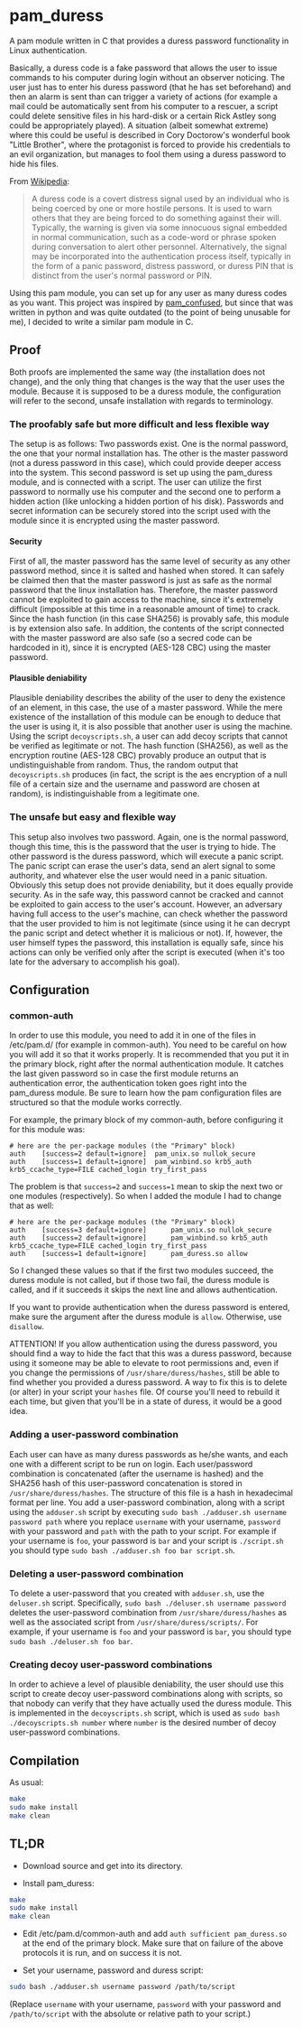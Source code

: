 # pam\_duress
A pam module written in C that provides a duress password functionality in Linux authentication.

Basically, a duress code is a fake password that allows the user to issue commands to his computer during login without an observer noticing. The user just has to enter his duress password (that he has set beforehand) and then an alarm is sent than can trigger a variety of actions (for example a mail could be automatically sent from his computer to a rescuer, a script could delete sensitive files in his hard-disk or a certain Rick Astley song could be appropriately played). A situation (albeit somewhat extreme) where this could be useful is described in Cory Doctorow's wonderful book "Little Brother", where the protagonist is forced to provide his credentials to an evil organization, but manages to fool them using a duress password to hide his files.

From [Wikipedia](http://en.wikipedia.org/wiki/Duress_code):

>A duress code is a covert distress signal used by an individual who is being coerced by one or more hostile persons. It is used to warn others that they are being forced to do something against their will. Typically, the warning is given via some innocuous signal embedded in normal communication, such as a code-word or phrase spoken during conversation to alert other personnel. Alternatively, the signal may be incorporated into the authentication process itself, typically in the form of a panic password, distress password, or duress PIN that is distinct from the user's normal password or PIN.

Using this pam module, you can set up for any user as many duress codes as you want.
This project was inspired by [pam\_confused](https://code.google.com/p/confused/), but since that was written in python and was quite outdated (to the point of being unusable for me), I decided to write a similar pam module in C.

## Proof

Both proofs are implemented the same way (the installation does not change), and the only thing that changes is the way that the user uses the module. Because it is supposed to be a duress module, the configuration will refer to the second, unsafe installation with regards to terminology.

### The proofably safe but more difficult and less flexible way

The setup is as follows: Two passwords exist. One is the normal password, the one that your normal installation has. The other is the master password (not a duress password in this case), which could provide deeper access into the system. This second password is set up using the pam\_duress module, and is connected with a script. The user can utilize the first password to normally use his computer and the second one to perform a hidden action (like unlocking a hidden portion of his disk). Passwords and secret information can be securely stored into the script used with the module since it is encrypted using the master password.

#### Security

First of all, the master password has the same level of security as any other password method, since it is salted and hashed when stored. It can safely be claimed then that the master password is just as safe as the normal password that the linux installation has. Therefore, the master password cannot be exploited to gain access to the machine, since it's extremely difficult (impossible at this time in a reasonable amount of time) to crack. Since the hash function (in this case SHA256) is provably safe, this module is by extension also safe. In addition, the contents of the script connected with the master password are also safe (so a secred code can be hardcoded in it), since it is encrypted (AES-128 CBC) using the master password.

#### Plausible deniability

Plausible deniability describes the ability of the user to deny the existence of an element, in this case, the use of a master password. While the mere existence of the installation of this module can be enough to deduce that the user is using it, it is also possible that another user is using the machine. Using the script `decoyscripts.sh`, a user can add decoy scripts that cannot be verified as legitimate or not. The hash function (SHA256), as well as the encryption routine (AES-128 CBC) provably produce an output that is undistinguishable from random. Thus, the random output that `decoyscripts.sh` produces (in fact, the script is the aes encryption of a null file of a certain size and the username and password are chosen at random), is indistinguishable from a legitimate one.

### The unsafe but easy and flexible way

This setup also involves two password. Again, one is the normal password, though this time, this is the password that the user is trying to hide. The other password is the duress password, which will execute a panic script. The panic script can erase the user's data, send an alert signal to some authority, and whatever else the user would need in a panic situation. Obviously this setup does not provide deniability, but it does equally provide security. As in the safe way, this password cannot be cracked and cannot be exploited to gain access to the user's account. However, an adversary having full access to the user's machine, can check whether the password that the user provided to him is not legitimate (since using it he can decrypt the panic script and detect whether it is malicious or not). If, however, the user himself types the password, this installation is equally safe, since his actions can only be verified only after the script is executed (when it's too late for the adversary to accomplish his goal).


## Configuration

### common-auth
In order to use this module, you need to add it in one of the files in /etc/pam.d/ (for example in common-auth). You need to be careful on how you will add it so that it works properly. It is recommended that you put it in the primary block, right after the normal authentication module. It catches the last given password so in case the first module returns an authentication error, the authentication token goes right into the pam\_duress module.
Be sure to learn how the pam configuration files are structured so that the module works correctly.

For example, the primary block of my common-auth, before configuring it for this module was:

```
# here are the per-package modules (the "Primary" block)
auth	[success=2 default=ignore]	pam_unix.so nullok_secure
auth	[success=1 default=ignore]	pam_winbind.so krb5_auth krb5_ccache_type=FILE cached_login try_first_pass
```

The problem is that `success=2` and `success=1` mean to skip the next two or one modules (respectively). So when I added the module I had to change that as well:

```
# here are the per-package modules (the "Primary" block)
auth	[success=3 default=ignore]      pam_unix.so nullok_secure
auth	[success=2 default=ignore]      pam_winbind.so krb5_auth krb5_ccache_type=FILE cached_login try_first_pass
auth    [success=1 default=ignore]      pam_duress.so allow

```

So I changed these values so that if the first two modules succeed, the duress module is not called, but if those two fail, the duress module is called, and if it succeeds it skips the next line and allows authentication.

If you want to provide authentication when the duress password is entered, make sure the argument after the duress module is `allow`. Otherwise, use `disallow`.

ATTENTION! If you allow authentication using the duress password, you should find a way to hide the fact that this was a duress password, because using it someone may be able to elevate to root permissions and, even if you change the permissions of `/usr/share/duress/hashes`, still be able to find whether you provided a duress password. A way to fix this is to delete (or alter) in your script your `hashes` file. Of course you'll need to rebuild it each time, but given that you'll be in a state of duress, it would be a good idea.

### Adding a user-password combination

Each user can have as many duress passwords as he/she wants, and each one with a different script to be run on login. Each user/password combination is concatenated (after the username is hashed) and the SHA256 hash of this user-password concatenation is stored in `/usr/share/duress/hashes`. The structure of this file is a hash in hexadecimal format per line. You add a user-password combination, along with a script using the `adduser.sh` script by executing `sudo bash ./adduser.sh username password path` where you replace `username` with your username, `password` with your password and `path` with the path to your script. For example if your username is `foo`, your password is `bar` and your script is `./script.sh` you should type `sudo bash ./adduser.sh foo bar script.sh`.

### Deleting a user-password combination

To delete a user-password that you created with `adduser.sh`, use the `deluser.sh` script. Specifically, `sudo bash ./deluser.sh username password` deletes the user-password combination from `/usr/share/duress/hashes` as well as the associated script from `/usr/share/duress/scripts/`. For example, if your username is `foo` and your password is `bar`, you should type `sudo bash ./deluser.sh foo bar`.

### Creating decoy user-password combinations

In order to achieve a level of plausible deniability, the user should use this script to create decoy user-password combinations along with scripts, so that nobody can verify that they have actually used the duress module. This is implemented in the `decoyscripts.sh` script, which is used as `sudo bash ./decoyscripts.sh number` where `number` is the desired number of decoy user-password combinations.

## Compilation

As usual:
```bash
make
sudo make install
make clean
```

## TL;DR

* Download source and get into its directory.

* Install pam\_duress:
```bash
make
sudo make install
make clean
```

* Edit /etc/pam.d/common-auth and add `auth sufficient pam_duress.so` at the end of the primary block. Make sure that on failure of the above protocols it is run, and on success it is not.

* Set your username, password and duress script:
```bash
sudo bash ./adduser.sh username password /path/to/script
```
(Replace `username` with your username, `password` with your password and `/path/to/script` with the absolute or relative path to your script.)
